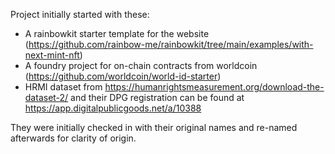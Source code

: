 Project initially started with these:
- A rainbowkit starter template for the website (https://github.com/rainbow-me/rainbowkit/tree/main/examples/with-next-mint-nft)
- A foundry project for on-chain contracts from worldcoin (https://github.com/worldcoin/world-id-starter)
- HRMI dataset from https://humanrightsmeasurement.org/download-the-dataset-2/ and their DPG registration can be found at https://app.digitalpublicgoods.net/a/10388

They were initially checked in with their original names and re-named afterwards for clarity of origin.
